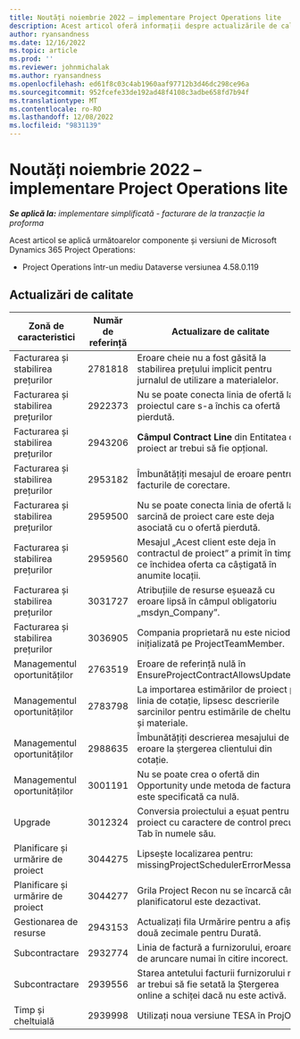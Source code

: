 ```yaml
---
title: Noutăți noiembrie 2022 – implementare Project Operations lite
description: Acest articol oferă informații despre actualizările de calitate care sunt disponibile în versiunea din noiembrie 2022 a implementării Microsoft Dynamics 365 Project Operations lite.
author: ryansandness
ms.date: 12/16/2022
ms.topic: article
ms.prod: ''
ms.reviewer: johnmichalak
ms.author: ryansandness
ms.openlocfilehash: ed61f8c03c4ab1960aaf97712b3d46dc298ce96a
ms.sourcegitcommit: 952fcefe33de192ad48f4108c3adbe658fd7b94f
ms.translationtype: MT
ms.contentlocale: ro-RO
ms.lasthandoff: 12/08/2022
ms.locfileid: "9831139"
---
```

# <a name="whats-new-november-2022---project-operations-lite-deployment"></a>Noutăți noiembrie 2022 – implementare Project Operations lite

_**Se aplică la:** implementare simplificată - facturare de la tranzacție la proforma_

Acest articol se aplică următoarelor componente și versiuni de Microsoft Dynamics 365 Project Operations:

- Project Operations într-un mediu Dataverse versiunea 4.58.0.119


## <a name="quality-updates"></a>Actualizări de calitate

| Zonă de caracteristici | Număr de referință | Actualizare de calitate |
| --- | --- | --- |
| Facturarea și stabilirea prețurilor | 2781818 | Eroare cheie nu a fost găsită la stabilirea prețului implicit pentru jurnalul de utilizare a materialelor. |
| Facturarea și stabilirea prețurilor | 2922373 | Nu se poate conecta linia de ofertă la proiectul care s-a închis ca ofertă pierdută. |
| Facturarea și stabilirea prețurilor | 2943206 | **Câmpul Contract Line** din Entitatea de proiect ar trebui să fie opțional. |
| Facturarea și stabilirea prețurilor | 2953182 | Îmbunătățiți mesajul de eroare pentru facturile de corectare.|
| Facturarea și stabilirea prețurilor | 2959500 | Nu se poate conecta linia de ofertă la o sarcină de proiect care este deja asociată cu o ofertă pierdută.|
| Facturarea și stabilirea prețurilor | 2959560 | Mesajul „Acest client este deja în contractul de proiect” a primit în timp ce închidea oferta ca câștigată în anumite locații. |
| Facturarea și stabilirea prețurilor | 3031727 | Atribuțiile de resurse eșuează cu eroare lipsă în câmpul obligatoriu „msdyn_Company”. |
| Facturarea și stabilirea prețurilor | 3036905 | Compania proprietară nu este niciodată inițializată pe ProjectTeamMember. |
| Managementul oportunităților | 2763519 | Eroare de referință nulă în EnsureProjectContractAllowsUpdates. |
| Managementul oportunităților | 2783798 | La importarea estimărilor de proiect pe linia de cotație, lipsesc descrierile sarcinilor pentru estimările de cheltuieli și materiale.|
| Managementul oportunităților | 2988635 | Îmbunătățiți descrierea mesajului de eroare la ștergerea clientului din cotație. |
| Managementul oportunităților | 3001191 | Nu se poate crea o ofertă din Opportunity unde metoda de facturare este specificată ca nulă. |
| Upgrade | 3012324 | Conversia proiectului a eșuat pentru un proiect cu caractere de control precum Tab în numele său. || Planificare și urmărire de proiect | 2790384 | Timeout-ul Pending OperationSet este prea scurt. |
| Planificare și urmărire de proiect | 3044275 | Lipsește localizarea pentru: missingProjectSchedulerErrorMessage. |
| Planificare și urmărire de proiect | 3044277 | Grila Project Recon nu se încarcă când planificatorul este dezactivat.|
| Gestionarea de resurse | 2943153 | Actualizați fila Urmărire pentru a afișa două zecimale pentru Durată.|
| Subcontractare | 2932774 | Linia de factură a furnizorului, eroare de aruncare numai în citire incorect. |
| Subcontractare | 2939556 | Starea antetului facturii furnizorului nu ar trebui să fie setată la Ștergerea online a schiței dacă nu este activă. |
| Timp și cheltuială | 2939998 | Utilizați noua versiune TESA în ProjOps. |
